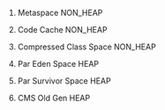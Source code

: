 1) Metaspace NON_HEAP  
2) Code Cache NON_HEAP  
3) Compressed Class Space NON_HEAP  

1) Par Eden Space  HEAP  
2) Par Survivor Space  HEAP  
3) CMS Old Gen  HEAP  
